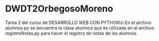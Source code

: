 # DWDT2OrbegosoMoreno
Tarea 2 del curso de DESARROLLO WEB CON PYTHON\n
En el archivo alumnos.py se encuentra la clase alumnos que es utilizada en el archivo registroNotas.py para hacer el registro de notas de los alumnos.
